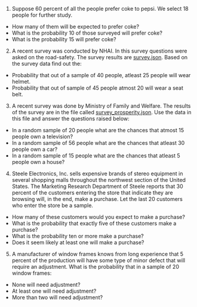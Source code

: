 
1. Suppose 60 percent of all the people prefer coke to pepsi. We select 18 people for further study.

- How many of them will be expected to prefer coke?
- What is the probability 10 of those surveyed will prefer coke?
- What is the probability 15 will prefer coke?

2. A recent survey was conducted by NHAI. In this survey questions were asked on the road-safety. The survey results are [survey.json](./survey.json). Based on the survey data find out the:

- Probability that out of a sample of 40 people, atleast 25 people will wear helmet.
- Probability that out of sample of 45 people atmost 20 will wear a seat belt.

3. A recent survey was done by Ministry of Family and Welfare. The results of the survey are in the file called [survey_prosperity.json](./survey_prosperity.json). Use the data in this file and answer the questions raised below:

- In a random sample of 20 people what are the chances that atmost 15 people own a television?
- In a random sample of 56 people what are the chances that atleast 30 people own a car?
- In a random sample of 15 people what are the chances that atleast 5 people own a house?

4. Steele Electronics, Inc. sells expensive brands of stereo equipment in several shopping malls throughout the northwest section of the United States. The Marketing Research Department of Steele reports that 30 percent of the customers entering the store that indicate they are browsing will, in the end, make a purchase. Let the last 20 customers who enter the store be a sample.

- How many of these customers would you expect to make a purchase?
- What is the probability that exactly five of these customers make a purchase? 
- What is the probability ten or more make a purchase?
- Does it seem likely at least one will make a purchase?

5. A manufacturer of window frames knows from long experience that 5 percent of the production will have some type of minor defect that will require an adjustment. What is the probability that in a sample of 20 window frames:

- None will need adjustment?
- At least one will need adjustment?
- More than two will need adjustment?